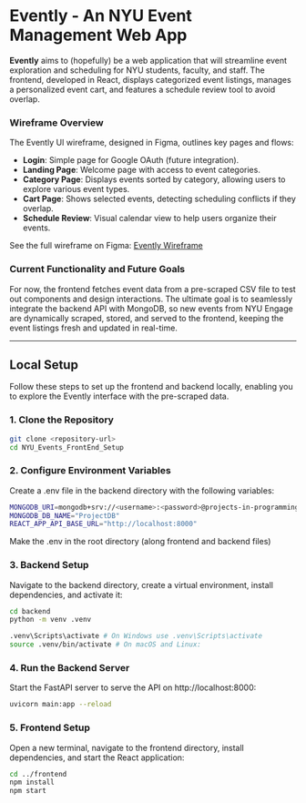 # Evently - An NYU Event Management Web App

**Evently** aims to (hopefully) be a web application that will streamline event exploration and scheduling for NYU students, faculty, and staff. The frontend, developed in React, displays categorized event listings, manages a personalized event cart, and features a schedule review tool to avoid overlap. 

### Wireframe Overview

The Evently UI wireframe, designed in Figma, outlines key pages and flows:
- **Login**: Simple page for Google OAuth (future integration).
- **Landing Page**: Welcome page with access to event categories.
- **Category Page**: Displays events sorted by category, allowing users to explore various event types.
- **Cart Page**: Shows selected events, detecting scheduling conflicts if they overlap.
- **Schedule Review**: Visual calendar view to help users organize their events.

See the full wireframe on Figma: [Evently Wireframe](https://www.figma.com/design/MasSlMeRXTZXFJKS1GPhe0/PPDS---wireframe?node-id=0-1&t=kliAEk92ZPicklHd-1)

### Current Functionality and Future Goals

For now, the frontend fetches event data from a pre-scraped CSV file to test out components and design interactions. The ultimate goal is to seamlessly integrate the backend API with MongoDB, so new events from NYU Engage are dynamically scraped, stored, and served to the frontend, keeping the event listings fresh and updated in real-time.

---

## Local Setup

Follow these steps to set up the frontend and backend locally, enabling you to explore the Evently interface with the pre-scraped data.

### 1. Clone the Repository

```bash
git clone <repository-url>
cd NYU_Events_FrontEnd_Setup
```

### 2. Configure Environment Variables

Create a .env file in the backend directory with the following variables:
```bash
MONGODB_URI=mongodb+srv://<username>:<password>@projects-in-programming.qctmw.mongodb.net/?retryWrites=true&w=majority&appName=Projects-In-Programming
MONGODB_DB_NAME="ProjectDB"
REACT_APP_API_BASE_URL="http://localhost:8000"
```
Make the .env in the root directory (along frontend and backend files)

### 3. Backend Setup

Navigate to the backend directory, create a virtual environment, install dependencies, and activate it:
```bash
cd backend
python -m venv .venv

.venv\Scripts\activate # On Windows use .venv\Scripts\activate
source .venv/bin/activate # On macOS and Linux:
```

### 4. Run the Backend Server
Start the FastAPI server to serve the API on http://localhost:8000:

```bash
uvicorn main:app --reload
```

### 5. Frontend Setup
Open a new terminal, navigate to the frontend directory, install dependencies, and start the React application:

```bash
cd ../frontend
npm install
npm start
```

